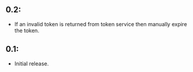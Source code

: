 ## 0.2:

* If an invalid token is returned from token service then manually expire the token.

## 0.1:

* Initial release.
